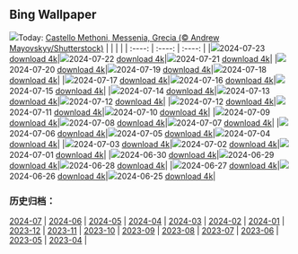 ## Bing Wallpaper
![](https://www.bing.com/th?id=OHR.MethoniCastle_IT-IT2567271010_UHD.jpg&w=1000)Today: [Castello Methoni, Messenia, Grecia (© Andrew Mayovskyy/Shutterstock)](https://www.bing.com/th?id=OHR.MethoniCastle_IT-IT2567271010_UHD.jpg&rf=LaDigue_UHD.jpg&pid=hp&w=3840&h=2160&rs=1&c=4)
|      |      |      |
| :----: | :----: | :----: |
|![](https://www.bing.com/th?id=OHR.MethoniCastle_IT-IT2567271010_UHD.jpg&pid=hp&w=384&h=216&rs=1&c=4)2024-07-23 [download 4k](https://www.bing.com/th?id=OHR.MethoniCastle_IT-IT2567271010_UHD.jpg&rf=LaDigue_UHD.jpg&pid=hp&w=3840&h=2160&rs=1&c=4)|![](https://www.bing.com/th?id=OHR.ZanzibarBoats_IT-IT2498729421_UHD.jpg&pid=hp&w=384&h=216&rs=1&c=4)2024-07-22 [download 4k](https://www.bing.com/th?id=OHR.ZanzibarBoats_IT-IT2498729421_UHD.jpg&rf=LaDigue_UHD.jpg&pid=hp&w=3840&h=2160&rs=1&c=4)|![](https://www.bing.com/th?id=OHR.RedentorVenezia_IT-IT2428174506_UHD.jpg&pid=hp&w=384&h=216&rs=1&c=4)2024-07-21 [download 4k](https://www.bing.com/th?id=OHR.RedentorVenezia_IT-IT2428174506_UHD.jpg&rf=LaDigue_UHD.jpg&pid=hp&w=3840&h=2160&rs=1&c=4)|
|![](https://www.bing.com/th?id=OHR.MineralMoon_IT-IT2334790788_UHD.jpg&pid=hp&w=384&h=216&rs=1&c=4)2024-07-20 [download 4k](https://www.bing.com/th?id=OHR.MineralMoon_IT-IT2334790788_UHD.jpg&rf=LaDigue_UHD.jpg&pid=hp&w=3840&h=2160&rs=1&c=4)|![](https://www.bing.com/th?id=OHR.YoungJaguar_IT-IT2209911318_UHD.jpg&pid=hp&w=384&h=216&rs=1&c=4)2024-07-19 [download 4k](https://www.bing.com/th?id=OHR.YoungJaguar_IT-IT2209911318_UHD.jpg&rf=LaDigue_UHD.jpg&pid=hp&w=3840&h=2160&rs=1&c=4)|![](https://www.bing.com/th?id=OHR.MayotteCoral_IT-IT9928762998_UHD.jpg&pid=hp&w=384&h=216&rs=1&c=4)2024-07-18 [download 4k](https://www.bing.com/th?id=OHR.MayotteCoral_IT-IT9928762998_UHD.jpg&rf=LaDigue_UHD.jpg&pid=hp&w=3840&h=2160&rs=1&c=4)|
|![](https://www.bing.com/th?id=OHR.MedievalRothenburg_IT-IT9631066540_UHD.jpg&pid=hp&w=384&h=216&rs=1&c=4)2024-07-17 [download 4k](https://www.bing.com/th?id=OHR.MedievalRothenburg_IT-IT9631066540_UHD.jpg&rf=LaDigue_UHD.jpg&pid=hp&w=3840&h=2160&rs=1&c=4)|![](https://www.bing.com/th?id=OHR.AncientOrkney_IT-IT9302214437_UHD.jpg&pid=hp&w=384&h=216&rs=1&c=4)2024-07-16 [download 4k](https://www.bing.com/th?id=OHR.AncientOrkney_IT-IT9302214437_UHD.jpg&rf=LaDigue_UHD.jpg&pid=hp&w=3840&h=2160&rs=1&c=4)|![](https://www.bing.com/th?id=OHR.TateishiPark_IT-IT9039159342_UHD.jpg&pid=hp&w=384&h=216&rs=1&c=4)2024-07-15 [download 4k](https://www.bing.com/th?id=OHR.TateishiPark_IT-IT9039159342_UHD.jpg&rf=LaDigue_UHD.jpg&pid=hp&w=3840&h=2160&rs=1&c=4)|
|![](https://www.bing.com/th?id=OHR.SilkyShark_IT-IT4511134716_UHD.jpg&pid=hp&w=384&h=216&rs=1&c=4)2024-07-14 [download 4k](https://www.bing.com/th?id=OHR.SilkyShark_IT-IT4511134716_UHD.jpg&rf=LaDigue_UHD.jpg&pid=hp&w=3840&h=2160&rs=1&c=4)|![](https://www.bing.com/th?id=OHR.CappadociaRocks_IT-IT4089475911_UHD.jpg&pid=hp&w=384&h=216&rs=1&c=4)2024-07-13 [download 4k](https://www.bing.com/th?id=OHR.CappadociaRocks_IT-IT4089475911_UHD.jpg&rf=LaDigue_UHD.jpg&pid=hp&w=3840&h=2160&rs=1&c=4)|![](https://www.bing.com/th?id=OHR.UmbriaInternationalJazz_IT-IT2914317092_UHD.jpg&pid=hp&w=384&h=216&rs=1&c=4)2024-07-12 [download 4k](https://www.bing.com/th?id=OHR.UmbriaInternationalJazz_IT-IT2914317092_UHD.jpg&rf=LaDigue_UHD.jpg&pid=hp&w=3840&h=2160&rs=1&c=4)|
|![](https://www.bing.com/th?id=OHR.UmbriaInternationalJazz_IT-IT2914317092_UHD.jpg&pid=hp&w=384&h=216&rs=1&c=4)2024-07-12 [download 4k](https://www.bing.com/th?id=OHR.UmbriaInternationalJazz_IT-IT2914317092_UHD.jpg&rf=LaDigue_UHD.jpg&pid=hp&w=3840&h=2160&rs=1&c=4)|![](https://www.bing.com/th?id=OHR.GangiSicily_IT-IT7151002440_UHD.jpg&pid=hp&w=384&h=216&rs=1&c=4)2024-07-11 [download 4k](https://www.bing.com/th?id=OHR.GangiSicily_IT-IT7151002440_UHD.jpg&rf=LaDigue_UHD.jpg&pid=hp&w=3840&h=2160&rs=1&c=4)|![](https://www.bing.com/th?id=OHR.UbudBali_IT-IT6720560821_UHD.jpg&pid=hp&w=384&h=216&rs=1&c=4)2024-07-10 [download 4k](https://www.bing.com/th?id=OHR.UbudBali_IT-IT6720560821_UHD.jpg&rf=LaDigue_UHD.jpg&pid=hp&w=3840&h=2160&rs=1&c=4)|
|![](https://www.bing.com/th?id=OHR.TalampayaNP_IT-IT6470526392_UHD.jpg&pid=hp&w=384&h=216&rs=1&c=4)2024-07-09 [download 4k](https://www.bing.com/th?id=OHR.TalampayaNP_IT-IT6470526392_UHD.jpg&rf=LaDigue_UHD.jpg&pid=hp&w=3840&h=2160&rs=1&c=4)|![](https://www.bing.com/th?id=OHR.NorwayBlueberries_IT-IT6071091887_UHD.jpg&pid=hp&w=384&h=216&rs=1&c=4)2024-07-08 [download 4k](https://www.bing.com/th?id=OHR.NorwayBlueberries_IT-IT6071091887_UHD.jpg&rf=LaDigue_UHD.jpg&pid=hp&w=3840&h=2160&rs=1&c=4)|![](https://www.bing.com/th?id=OHR.YenBaiTerraces_IT-IT5762432409_UHD.jpg&pid=hp&w=384&h=216&rs=1&c=4)2024-07-07 [download 4k](https://www.bing.com/th?id=OHR.YenBaiTerraces_IT-IT5762432409_UHD.jpg&rf=LaDigue_UHD.jpg&pid=hp&w=3840&h=2160&rs=1&c=4)|
|![](https://www.bing.com/th?id=OHR.ConwyRiver_IT-IT5239937929_UHD.jpg&pid=hp&w=384&h=216&rs=1&c=4)2024-07-06 [download 4k](https://www.bing.com/th?id=OHR.ConwyRiver_IT-IT5239937929_UHD.jpg&rf=LaDigue_UHD.jpg&pid=hp&w=3840&h=2160&rs=1&c=4)|![](https://www.bing.com/th?id=OHR.NoahBeach_IT-IT4884170767_UHD.jpg&pid=hp&w=384&h=216&rs=1&c=4)2024-07-05 [download 4k](https://www.bing.com/th?id=OHR.NoahBeach_IT-IT4884170767_UHD.jpg&rf=LaDigue_UHD.jpg&pid=hp&w=3840&h=2160&rs=1&c=4)|![](https://www.bing.com/th?id=OHR.ZaharaDeLaSierra_IT-IT4545122871_UHD.jpg&pid=hp&w=384&h=216&rs=1&c=4)2024-07-04 [download 4k](https://www.bing.com/th?id=OHR.ZaharaDeLaSierra_IT-IT4545122871_UHD.jpg&rf=LaDigue_UHD.jpg&pid=hp&w=3840&h=2160&rs=1&c=4)|
|![](https://www.bing.com/th?id=OHR.MeerkatManor_IT-IT4262281606_UHD.jpg&pid=hp&w=384&h=216&rs=1&c=4)2024-07-03 [download 4k](https://www.bing.com/th?id=OHR.MeerkatManor_IT-IT4262281606_UHD.jpg&rf=LaDigue_UHD.jpg&pid=hp&w=3840&h=2160&rs=1&c=4)|![](https://www.bing.com/th?id=OHR.PalioDiSiena_IT-IT3821584862_UHD.jpg&pid=hp&w=384&h=216&rs=1&c=4)2024-07-02 [download 4k](https://www.bing.com/th?id=OHR.PalioDiSiena_IT-IT3821584862_UHD.jpg&rf=LaDigue_UHD.jpg&pid=hp&w=3840&h=2160&rs=1&c=4)|![](https://www.bing.com/th?id=OHR.ItalicaRuins_IT-IT3637207546_UHD.jpg&pid=hp&w=384&h=216&rs=1&c=4)2024-07-01 [download 4k](https://www.bing.com/th?id=OHR.ItalicaRuins_IT-IT3637207546_UHD.jpg&rf=LaDigue_UHD.jpg&pid=hp&w=3840&h=2160&rs=1&c=4)|
|![](https://www.bing.com/th?id=OHR.PrideItalia_IT-IT3295714060_UHD.jpg&pid=hp&w=384&h=216&rs=1&c=4)2024-06-30 [download 4k](https://www.bing.com/th?id=OHR.PrideItalia_IT-IT3295714060_UHD.jpg&rf=LaDigue_UHD.jpg&pid=hp&w=3840&h=2160&rs=1&c=4)|![](https://www.bing.com/th?id=OHR.TourCorsica_IT-IT2275929155_UHD.jpg&pid=hp&w=384&h=216&rs=1&c=4)2024-06-29 [download 4k](https://www.bing.com/th?id=OHR.TourCorsica_IT-IT2275929155_UHD.jpg&rf=LaDigue_UHD.jpg&pid=hp&w=3840&h=2160&rs=1&c=4)|![](https://www.bing.com/th?id=OHR.ChristopherPark_IT-IT1992922645_UHD.jpg&pid=hp&w=384&h=216&rs=1&c=4)2024-06-28 [download 4k](https://www.bing.com/th?id=OHR.ChristopherPark_IT-IT1992922645_UHD.jpg&rf=LaDigue_UHD.jpg&pid=hp&w=3840&h=2160&rs=1&c=4)|
|![](https://www.bing.com/th?id=OHR.FlorenceDuomo_IT-IT5589174181_UHD.jpg&pid=hp&w=384&h=216&rs=1&c=4)2024-06-27 [download 4k](https://www.bing.com/th?id=OHR.FlorenceDuomo_IT-IT5589174181_UHD.jpg&rf=LaDigue_UHD.jpg&pid=hp&w=3840&h=2160&rs=1&c=4)|![](https://www.bing.com/th?id=OHR.CardinalfishAnemone_IT-IT5257002350_UHD.jpg&pid=hp&w=384&h=216&rs=1&c=4)2024-06-26 [download 4k](https://www.bing.com/th?id=OHR.CardinalfishAnemone_IT-IT5257002350_UHD.jpg&rf=LaDigue_UHD.jpg&pid=hp&w=3840&h=2160&rs=1&c=4)|![](https://www.bing.com/th?id=OHR.FireWave_IT-IT4832147004_UHD.jpg&pid=hp&w=384&h=216&rs=1&c=4)2024-06-25 [download 4k](https://www.bing.com/th?id=OHR.FireWave_IT-IT4832147004_UHD.jpg&rf=LaDigue_UHD.jpg&pid=hp&w=3840&h=2160&rs=1&c=4)|

### 历史归档：
[2024-07](/other/it-it/picture/2024-07/) | [2024-06](/other/it-it/picture/2024-06/) | [2024-05](/other/it-it/picture/2024-05/) | [2024-04](/other/it-it/picture/2024-04/) | [2024-03](/other/it-it/picture/2024-03/) | [2024-02](/other/it-it/picture/2024-02/) | [2024-01](/other/it-it/picture/2024-01/) | [2023-12](/other/it-it/picture/2023-12/) | 
[2023-11](/other/it-it/picture/2023-11/) | [2023-10](/other/it-it/picture/2023-10/) | [2023-09](/other/it-it/picture/2023-09/) | [2023-08](/other/it-it/picture/2023-08/) | [2023-07](/other/it-it/picture/2023-07/) | [2023-06](/other/it-it/picture/2023-06/) | [2023-05](/other/it-it/picture/2023-05/) | [2023-04](/other/it-it/picture/2023-04/) | 
